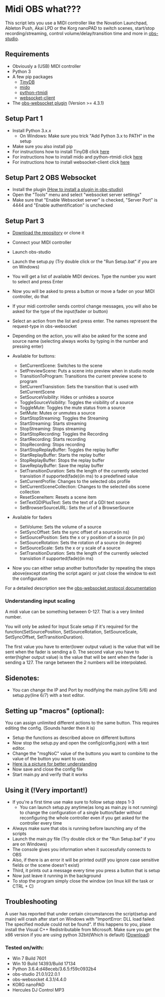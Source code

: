 # Midi OBS what???
This script lets you use a MIDI controller like the Novation Launchpad, Ableton Push, Akai LPD or the Korg nanoPAD to switch scenes, start/stop recording/streaming, control volume/delay/transition time and more in [obs-studio](https://github.com/jp9000/obs-studio).

## Requirements

- Obviously a (USB) MIDI controller
- Python 3
- A few pip packages
  - [TinyDB](https://github.com/msiemens/tinydb)
  - [mido](https://github.com/olemb/mido)
  - [python-rtmidi](https://pypi.python.org/pypi/python-rtmidi)
  - [websocket-client](https://github.com/websocket-client/websocket-client)
- The [obs-websocket plugin](https://github.com/Palakis/obs-websocket/releases) (Version >= 4.3.1)
  
## Setup Part 1

- Install Python 3.x.x 
  - On Windows: Make sure you trick "Add Python 3.x to PATH" in the setup
- Make sure you also install pip
- For instructions how to install TinyDB click [here](https://tinydb.readthedocs.io/en/latest/getting-started.html#installing-tinydb)
- For instructions how to install mido and python-rtmidi click [here](https://github.com/olemb/mido#installing)
- For instructions how to install websocket-client click [here](https://github.com/websocket-client/websocket-client#installation)

## Setup Part 2 OBS Websocket

- Install the plugin [(How to install a plugin in obs-studio)](https://obsproject.com/forum/resources/obs-and-obs-studio-install-plugins-windows.421/)
- Open the "Tools" menu and select "websocket server settings"
- Make sure that "Enable Websocket server" is checked, "Server Port" is 4444 and "Enable authentification" is unchecked

## Setup Part 3

- [Download the repository](https://github.com/lebaston100/) or clone it
- Connect your MIDI controller
- Launch obs-studio
- Launch the setup.py (Try double click or the "Run Setup.bat" if you are on Windows)
- You will get a list of available MIDI devices. Type the number you want to select and press Enter
- Now you will be asked to press a button or move a fader on your MIDI controller, do that
- If your midi controller sends control change messages, you will also be asked for the type of the input(fader or button)
- Select an action from the list and press enter. The names represent the request-type in obs-websocket
- Depending on the action, you will also be asked for the scene and source name (selecting always works by typing in the number and pressing enter)
- Available for buttons:
  - SetCurrentScene: Switches to the scene
  - SetPreviewScene: Puts a scene into preview when in studio mode
  - TransitionToProgram: Transitions the current preview scene to program
  - SetCurrentTransistion: Sets the transition that is used with SetCurrentScene
  - SetSourceVisibility: Hides or unhides a source
  - ToggleSourceVisibility: Toggles the visibility of a source
  - ToggleMute: Toggles the mute status from a source
  - SetMute: Mutes or unmutes a source
  - StartStopStreaming: Toggles the Streaming
  - StartStreaming: Starts streaming
  - StopStreaming: Stops streaming
  - StartStopRecording: Toggles the Recording
  - StartRecording: Starts recording
  - StopRecording: Stops recording
  - StartStopReplayBuffer: Toggles the replay buffer
  - StartReplayBuffer: Starts the replay buffer
  - StopReplayBuffer: Stops the replay buffer
  - SaveReplayBuffer: Save the replay buffer
  - SetTransitionDuration: Sets the length of the currently selected transistion if supported(fade)(in ms) to a predefined value
  - SetCurrentProfile: Changes to the selected obs profile
  - SetCurrentSceneCollection: Changes to the selected obs scene collection
  - ResetSceneItem: Resets a scene item
  - SetTextGDIPlusText: Sets the text of a GDI text source
  - SetBrowserSourceURL: Sets the url of a BrowserSource
  
- Available for faders
  - SetVolume: Sets the volume of a source
  - SetSyncOffset: Sets the sync offset of a source(in ns)
  - SetSourcePosition: Sets the x or y position of a source (in px)
  - SetSourceRotation: Sets the rotation of a source (in degree)
  - SetSourceScale: Sets the x or y scale of a source
  - SetTransitionDuration: Sets the length of the currently selected transistion if supported(fade)(in ms)
- Now you can either setup another button/fader by repeating the steps above(except starting the script again) or just close the window to exit the configuration
  
For a detailed description see the [obs-websocket protocol documentation](https://github.com/Palakis/obs-websocket/blob/master/docs/generated/protocol.md)
  
### Understanding input scaling

A midi value can be something between 0-127. That is a very limited number.

You will only be asked for Input Scale setup if it's required for the function(SetSourcePosition, SetSourceRotation, SetSourceScale, SetSyncOffset, SetTransitionDuration).

The first value you have to enter(lower output value) is the value that will be sent when the fader is sending a 0. The second value you have to enter(higher output value) is the value that will be sent when the fader is sending a 127. The range between the 2 numbers will be interpolated.

## Sidenotes:

- You can change the IP and Port by modifying the main.py(line 5/6) and setup.py(line 6/7) with a text editor. 

## Setting up "macros" (optional):

You can assign unlimited different actions to the same button. This requires editing the config. (Sounds harder then it is)

 - Setup the functions as described above on different buttons
 - Now stop the setup.py and open the config(config.json) with a text editor.
 - Change the "msgNoC" value of the buttons you want to combine to the value of the button you want to use.
 - [Here is a picture for better understanding ](https://imgur.com/a/FqPuG)
 - Now save and close the config file
 - Start main.py and verify that it works

## Using it (!Very important!)

- If you're a first time use make sure to follow setup steps 1-3
  - You can launch setup.py anytime(as long as main.py is not running) to change the configuration of a single button/fader without reconfiguring the whole controller even if you get asked for the controller every time
- Always make sure that obs is running before launching any of the scripts
- Launch the main.py file (Try double click or the "Run Setup.bat" if you are on Windows)
- The console gives you information when it successfully connects to OBS
- Also, if there is an error it will be printed out(If you ignore case sensitive fields or the scene doesn't exist)
- Third, it prints out a message every time you press a button that is setup
- Now just leave it running in the background
- To stop the program simply close the window (on linux kill the task or CTRL + C)

## Troubleshooting

A user has reported that under certain circumstances the script(setup and main) will crash after start on Windows with "ImportError: DLL load failed: The specified module could not be found".
If this happens to you, plase install the Visual C++ Redistributable from Microsoft. Make sure you get the x86 version if you are using python 32bit(Which is default) ([Download](https://aka.ms/vs/15/release/vc_redist.x86.exe))

### Tested on/with:
- Win 7 Build 7601
- Win 10 Build 14393/Build 17134
- Python 3.6.4:d48eceb/3.6.5:f59c0932b4
- obs-studio 21.0.1/22.0.1
- obs-websocket 4.3.1/4.4.0
- KORG nanoPAD
- Hercules DJ Control MP3